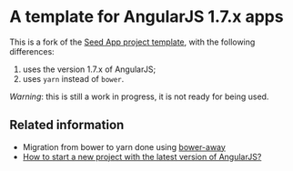 # A template for AngularJS 1.7.x apps

This is a fork of the [Seed App project template](https://github.com/angular/angular-seed), with the following differences:

1. uses the version 1.7.x of AngularJS;
2. uses `yarn` instead of `bower`.

*Warning*: this is still a work in progress, it is not ready for being used.

## Related information

* Migration from bower to yarn done using [bower-away](https://github.com/sheerun/bower-away)
* [How to start a new project with the latest version of AngularJS?](https://stackoverflow.com/questions/50999557/how-to-start-a-new-project-with-the-latest-version-of-angularjs)
